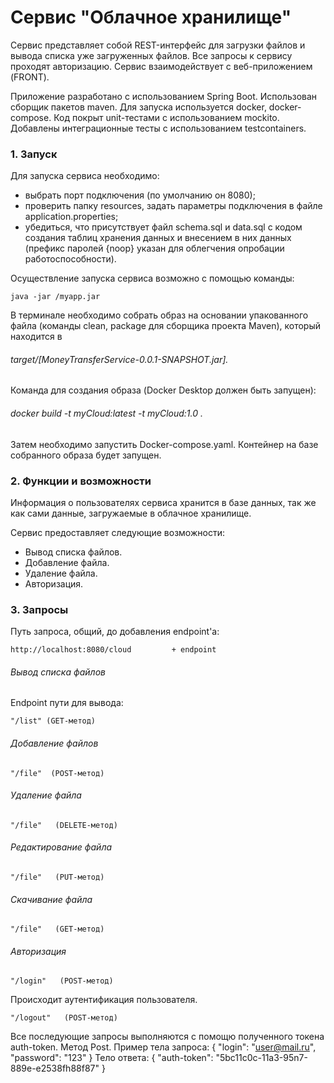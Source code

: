 # Сервис "Облачное хранилище"
Сервис представляет собой REST-интерфейс для загрузки файлов и вывода списка уже загруженных файлов.
Все запросы к сервису проходят авторизацию. Сервис взаимодействует с веб-приложением (FRONT).

Приложение разработано с использованием Spring Boot.
Использован сборщик пакетов maven.
Для запуска используется docker, docker-compose.
Код покрыт unit-тестами с использованием mockito.
Добавлены интеграционные тесты с использованием testcontainers.

### 1. Запуск
Для запуска сервиса необходимо:
- выбрать порт подключения (по умолчанию он 8080);
- проверить папку resources, задать параметры подключения в файле application.properties;
- убедиться, что присутствует файл schema.sql и data.sql c кодом создания таблиц хранения данных и 
внесением в них данных (префикс паролей {noop} указан для облегчения опробации работоспособности).

Осуществление запуска сервиса возможно с помощью команды:
    
    java -jar /myapp.jar 

В терминале необходимо собрать образ на основании упакованного файла (команды clean, package для сборщика проекта Maven),
который находится в
###### target/[MoneyTransferService-0.0.1-SNAPSHOT.jar].
Команда для создания образа (Docker Desktop должен
быть запущен):
###### docker build -t myCloud:latest -t myCloud:1.0 .
Затем необходимо запустить Docker-compose.yaml. Контейнер на базе собранного образа будет запущен.

### 2. Функции и возможности
Информация о пользователях сервиса хранится в базе данных, так же как сами данные, загружаемые в облачное хранилище.

Сервис предоставляет следующие возможности:
* Вывод списка файлов.
* Добавление файла.
* Удаление файла.
* Авторизация.

### 3. Запросы
Путь запроса, общий, до добавления endpoint'а:

    http://localhost:8080/cloud         + endpoint


###### Вывод списка файлов
Endpoint пути для вывода:
    
    "/list" (GET-метод)

###### Добавление файлов

    "/file"  (POST-метод)

###### Удаление файла

    "/file"   (DELETE-метод)

###### Редактирование файла

    "/file"   (PUT-метод)

###### Скачивание файла

    "/file"   (GET-метод)

###### Авторизация

    "/login"   (POST-метод)

Происходит аутентификация пользователя. 

    "/logout"   (POST-метод)

Все последующие запросы выполняются с помощю полученного токена auth-token. Метод Post.
Пример тела запроса:
{
"login": "user@mail.ru",
"password": "123"
}
Тело ответа:
{
"auth-token": "5bc11c0c-11a3-95n7-889e-e2538fh88f87"
}